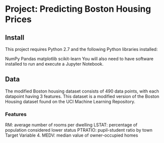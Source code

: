 # Project: Predicting Boston Housing Prices
## Install
This project requires Python 2.7 and the following Python libraries installed:

NumPy
Pandas
matplotlib
scikit-learn
You will also need to have software installed to run and execute a Jupyter Notebook.


## Data
The modified Boston housing dataset consists of 490 data points, with each datapoint having 3 features. This dataset is a modified version of the Boston Housing dataset found on the UCI Machine Learning Repository.

### Features

RM: average number of rooms per dwelling
LSTAT: percentage of population considered lower status
PTRATIO: pupil-student ratio by town
Target Variable 4. MEDV: median value of owner-occupied homes
